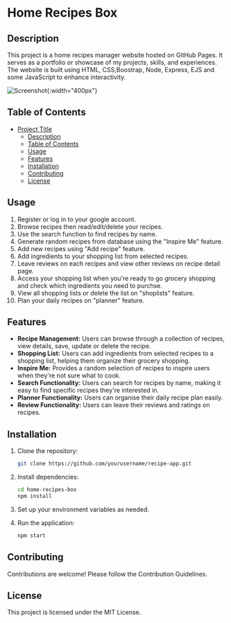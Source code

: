 # Home Recipes Box

## Description

This project is a home recipes manager website hosted on GitHub Pages. It serves as a portfolio or showcase of my projects, skills, and experiences. The website is built using HTML, CSS,Boostrap, Node, Express, EJS and some JavaScript to enhance interactivity.

![Screenshot](homepage.png){:width="400px"}

## Table of Contents

- [Project Title](#project-title)
  - [Description](#description)
  - [Table of Contents](#table-of-contents)
  - [Usage](#usage)
  - [Features](#features)
  - [Installation](#installation)
  - [Contributing](#contributing)
  - [License](#license)

## Usage

1. Register or log in to your google account.
2. Browse recipes then read/edit/delete your recipes.
3. Use the search function to find recipes by name.
4. Generate random recipes from database using the "Inspire Me" feature.
5. Add new recipes using "Add recipe" feature.
6. Add ingredients to your shopping list from selected recipes.
7. Leave reviews on each recipes and view other reviews on recipe detail page.
8. Access your shopping list when you're ready to go grocery shopping and check which ingredients you need to purchse.
9. View all shopping lists or delete the list on "shoplists" feature.
10. Plan your daily recipes on "planner" feature.

## Features

- **Recipe Management:** Users can browse through a collection of recipes, view details, save, update or delete the recipe.
- **Shopping List:** Users can add ingredients from selected recipes to a shopping list, helping them organize their grocery shopping.
- **Inspire Me:** Provides a random selection of recipes to inspire users when they're not sure what to cook.
- **Search Functionality:** Users can search for recipes by name, making it easy to find specific recipes they're interested in.
- **Planner Functionality:** Users can organise their daily recipe plan easily.
- **Review Functionality:** Users can leave their reviews and ratings on recipes.

## Installation

1. Clone the repository:

   ```bash
   git clone https://github.com/yourusername/recipe-app.git
   ```

2. Install dependencies:
   ```bash
   cd home-recipes-box
   npm install
   ```
3. Set up your environment variables as needed.

4. Run the application:
   ```bash
   npm start
   ```

## Contributing

Contributions are welcome! Please follow the Contribution Guidelines.

## License

This project is licensed under the MIT License.

```

```

